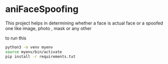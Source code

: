 # aniFaceSpoofing
This project helps in determining whether a face is actual face or a spoofed one like image, photo ,  mask or any other 

to run this

```bash
python3 -m venv myenv
source myenv/bin/activate
pip install -r requirements.txt
```






